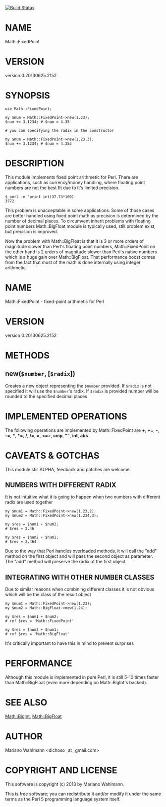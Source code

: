 [![Build Status](https://travis-ci.org/bluescreen10/Math-FixedPoint.png)](https://travis-ci.org/bluescreen10/Math-FixedPoint)

# NAME

Math::FixedPoint

# VERSION

version 0.20130625.2152

# SYNOPSIS

    use Math::FixedPoint;

    my $num = Math::FixedPoint->new(1.23);
    $num += 3.1234; # $num = 4.35

    # you can specifying the radix in the constructor

    my $num = Math::FixedPoint->new(1.23,3);
    $num += 3.1234; # $num = 4.353

# DESCRIPTION

This module implements fixed point arithmetic for Perl. There are applications, such as currency/money handling, where floating point numbers are not the best fit due to it's limited precision.

    $ perl -e 'print int(37.73*100)'
    3772

This problem is unacceptable in some applications. Some of those cases are better handled using fixed point math as precision is determined by the number of decimal places. To circumvent inherit problems with floating point numbers Math::BigFloat module is typically used, still problem exist, but precision is improved.

Now the problem with Math::BigFloat is that it is 3 or more orders of magnitude slower than Perl's floating point numbers, Math::FixedPoint on the other hand is 2 orders of magnitude slower than Perl's native numbers which is a huge gain over Math::BigFloat. That performance boost comes from the fact that most of the math is done internally using integer arithmetic.

# NAME

Math::FixedPoint - fixed-point arithmetic for Perl

# VERSION

version 0.20130625.2152

# METHODS

## new(`$number`, \[`$radix`\])

Creates a new object representing the `$number` provided. If `$radix` is not specified it will use the `$number`'s radix. If `$radix` is provided number will be rounded to the specified decimal places

# IMPLEMENTED OPERATIONS

The following operations are implemented by Math::FixedPoint are __\+__, __\+=__, __\-__, __\-=__, __\*__, __\*=__, __/__, __/=__, __=__, __<=__\>, __cmp__, __""__, __int__, __abs__

# CAVEATS & GOTCHAS

This module still ALPHA, feedback and patches are welcome.

## NUMBERS WITH DIFFERENT RADIX

It is not intuitive what it is going to happen when two numbers with different radix are used together

    my $num1 = Math::FixedPoint->new(1.23,2);
    my $num2 = Math::FixedPoint->new(1.234,3);

    my $res = $num1 + $num2;
    # $res = 2.46

    my $res = $num2 + $num1;
    # $res = 2.464

Due to the way that Perl handles overloaded methods, it will call the "add" method on the first object and will pass the second object as parameter. The "add" method will preserve the radix of the first object

## INTEGRATING WITH OTHER NUMBER CLASSES

Due to similar reasons when combining different classes it is not obvious which will be the class of the result object

    my $num1 = Math::FixedPoint->new(1.23);
    my $num2 = Math::BigFloat->new(1.24);

    my $res = $num1 + $num2;
    # ref $res = 'Math::FixedPoint'

    my $res = $num2 + $num1;
    # ref $res = 'Math::BigFloat'

It's critically important to have this in mind to prevent surprises

# PERFORMANCE

Although this module is implemented in pure Perl, it is still 5-10 times faster than Math::BigFloat (even more depending on Math::BigInt's backed).

# SEE ALSO

[Math::BigInt](http://search.cpan.org/perldoc?Math::BigInt), [Math::BigFloat](http://search.cpan.org/perldoc?Math::BigFloat)

# AUTHOR

Mariano Wahlmann <dichoso \_at\_ gmail.com>

# COPYRIGHT AND LICENSE

This software is copyright (c) 2013 by Mariano Wahlmann.

This is free software; you can redistribute it and/or modify it under
the same terms as the Perl 5 programming language system itself.
